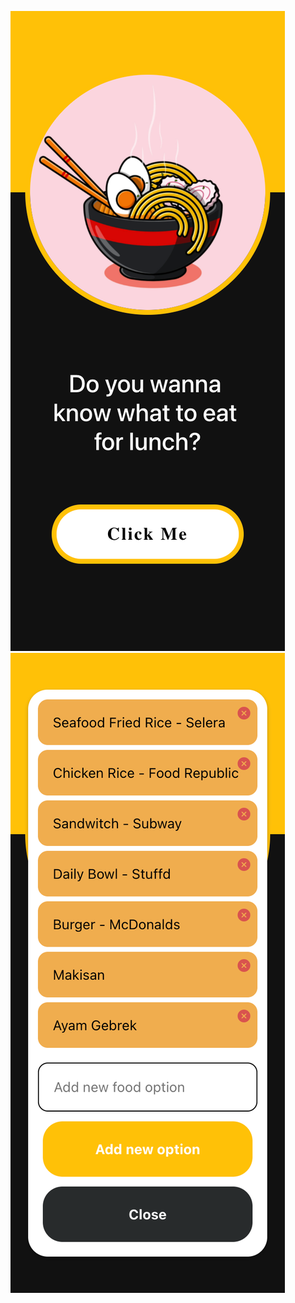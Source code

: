 ![alt text](https://github.com/saadixl/What2Eat/blob/main/s1.png?raw=true)
![alt text](https://github.com/saadixl/What2Eat/blob/main/s2.png?raw=true)